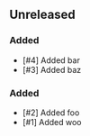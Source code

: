 <!-- changelog-linker -->

## Unreleased

### Added

- [#4] Added bar
- [#3] Added baz

### Added

- [#2] Added foo
- [#1] Added woo
